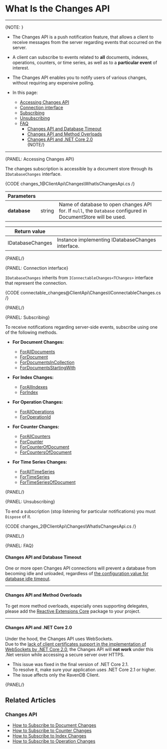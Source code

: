 # What Is the Changes API

---

{NOTE: }

* The Changes API is a push notification feature, that allows a client to 
  receive messages from the server regarding events that occurred on the server.  
* A client can subscribe to events related to **all** documents, indexes, operations, 
  counters, or time series, as well as to a **particular event** of interest.  
* The Changes API enables you to notify users of various changes, without requiring 
  any expensive polling.  

* In this page:  
  * [Accessing Changes API](../../client-api/changes/what-is-changes-api#accessing-changes-api)  
  * [Connection interface](../../client-api/changes/what-is-changes-api#connection-interface)  
  * [Subscribing](../../client-api/changes/what-is-changes-api#subscribing)  
  * [Unsubscribing](../../client-api/changes/what-is-changes-api#unsubscribing)  
  * [FAQ](../../client-api/changes/what-is-changes-api#faq)  
     * [Changes API and Database Timeout](../../client-api/changes/what-is-changes-api#changes-api-and-database-timeout)  
     * [Changes API and Method Overloads](../../client-api/changes/what-is-changes-api#changes-api-and-method-overloads)  
     * [Changes API and .NET Core 2.0](../../client-api/changes/what-is-changes-api#changes-api-and-.net-core-2.0)  
{NOTE/}

---

{PANEL: Accessing Changes API}

The changes subscription is accessible by a document store through its `IDatabaseChanges` interface.

{CODE changes_1@ClientApi\Changes\WhatIsChangesApi.cs /}

| Parameters | | |
| ------------- | ------------- | ----- |
| **database** | string | Name of database to open changes API for. If `null`, the `Database` configured in DocumentStore will be used. |

| Return value | |
| ------------- | ----- |
| IDatabaseChanges | Instance implementing IDatabaseChanges interface. |

{PANEL/}

{PANEL: Connection interface}

`IDatabaseChanges` inherits from `IConnectableChanges<TChanges>` interface that represent the connection.

{CODE connectable_changes@ClientApi\Changes\IConnectableChanges.cs /}

{PANEL/}

{PANEL: Subscribing}

To receive notifications regarding server-side events, subscribe using one of the following methods.  

* **For Document Changes:**
   - [ForAllDocuments](../../client-api/changes/how-to-subscribe-to-document-changes#foralldocuments)
   - [ForDocument](../../client-api/changes/how-to-subscribe-to-document-changes#fordocument)
   - [ForDocumentsInCollection](../../client-api/changes/how-to-subscribe-to-document-changes#fordocumentsincollection)
   - [ForDocumentsStartingWith](../../client-api/changes/how-to-subscribe-to-document-changes#fordocumentsstartingwith)

* **For Index Changes:**
   - [ForAllIndexes](../../client-api/changes/how-to-subscribe-to-index-changes#forallindexes)
   - [ForIndex](../../client-api/changes/how-to-subscribe-to-index-changes#forindex)

* **For Operation Changes:**
   - [ForAllOperations](../../client-api/changes/how-to-subscribe-to-operation-changes#foralloperations)
   - [ForOperationId](../../client-api/changes/how-to-subscribe-to-operation-changes#foroperation)

* **For Counter Changes:**
   - [ForAllCounters](../../client-api/changes/how-to-subscribe-to-counter-changes#forallcounters)
   - [ForCounter](../../client-api/changes/how-to-subscribe-to-counter-changes#forcounter)
   - [ForCounterOfDocument](../../client-api/changes/how-to-subscribe-to-counter-changes#forcounterofdocument)
   - [ForCountersOfDocument](../../client-api/changes/how-to-subscribe-to-counter-changes#forcountersofdocument)

* **For Time Series Changes:**
   - [ForAllTimeSeries](../../client-api/changes/how-to-subscribe-to-time-series-changes#foralltimeseries)  
   - [ForTimeSeries](../../client-api/changes/how-to-subscribe-to-time-series-changes#fortimeseries)  
   - [ForTimeSeriesOfDocument](../../client-api/changes/how-to-subscribe-to-time-series-changes#fortimeseriesofdocument)  

{PANEL/}

{PANEL: Unsubscribing}

To end a subscription (stop listening for particular notifications) you must `Dispose` of it.

{CODE changes_2@ClientApi\Changes\WhatIsChangesApi.cs /}

{PANEL/}

{PANEL: FAQ}

#### Changes API and Database Timeout

One or more open Changes API connections will prevent a database from becoming 
idle and unloaded, regardless of [the configuration value for database idle timeout](../../server/configuration/database-configuration#databases.maxidletimeinsec).  

---

#### Changes API and Method Overloads

To get more method overloads, especially ones supporting delegates, please add the 
[Reactive Extensions Core](https://www.nuget.org/packages/System.Reactive.Core/) package to your project.  

---

#### Changes API and .NET Core 2.0

Under the hood, the Changes API uses WebSockets.  
Due to the 
[lack of client certificates support in the implementation of WebSockets by .NET Core 2.0](https://github.com/dotnet/corefx/issues/5120#issuecomment-348557761), 
the Changes API will **not work** under this .Net version while accessing a secure server over HTTPS.  

* This issue was fixed in the final version of .NET Core 2.1.  
  To resolve it, make sure your application uses .NET Core 2.1 or higher.  
* The issue affects only the RavenDB Client.

{PANEL/}

## Related Articles

### Changes API

- [How to Subscribe to Document Changes](../../client-api/changes/what-is-changes-api)
- [How to Subscribe to Counter Changes](../../client-api/changes/what-is-changes-api)
- [How to Subscribe to Index Changes](../../client-api/changes/how-to-subscribe-to-index-changes)
- [How to Subscribe to Operation Changes](../../client-api/changes/how-to-subscribe-to-operation-changes)
